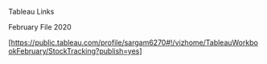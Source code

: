 Tableau Links


February File 2020

[https://public.tableau.com/profile/sargam6270#!/vizhome/TableauWorkbookFebruary/StockTracking?publish=yes]
